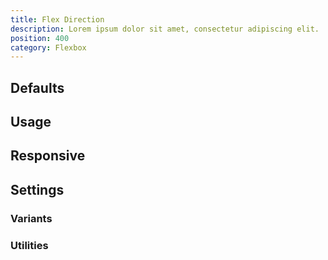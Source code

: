 ```yaml
---
title: Flex Direction
description: Lorem ipsum dolor sit amet, consectetur adipiscing elit.
position: 400
category: Flexbox
---
```


## Defaults

<TableGenerateCommon
  :rules="{
    'flex-row': ['flex-direction: row;'],
    'flex-row-reverse': ['flex-direction: row-reverse;'],
    'flex-col': ['flex-direction: column;'],
    'flex-col-reverse': ['flex-direction: column-reverse;'],
}"></TableGenerateCommon>

## Usage

## Responsive

## Settings

### Variants

### Utilities
